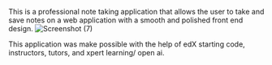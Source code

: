 This is a professional note taking application that allows the user to take and save notes on a web application with a smooth and polished front end design.
![Screenshot (7)](https://github.com/rhorner998/note-taker-final/assets/145104305/6d27168c-4dda-4b23-94a6-ae7cd251a222)

This application was make possible with the help of edX starting code, instructors, tutors, and xpert learning/ open ai.
